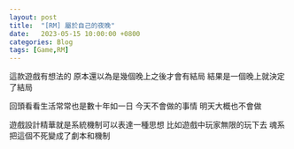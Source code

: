 ```yaml
---
layout: post
title:  "[RM] 屬於自己的夜晚"
date:   2023-05-15 10:00:00 +0800
categories: Blog
tags: [Game,RM]
---
```


這款遊戲有想法的 原本還以為是幾個晚上之後才會有結局
結果是一個晚上就決定了結局

回頭看看生活常常也是數十年如一日 今天不會做的事情 明天大概也不會做

遊戲設計精華就是系統機制可以表達一種思想 比如遊戲中玩家無限的玩下去 魂系把這個不死變成了劇本和機制